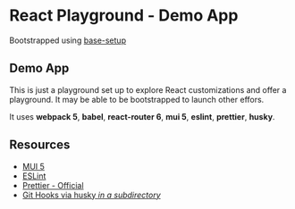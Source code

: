 # React Playground - Demo App

Bootstrapped using [base-setup](https://github.com/emptymusings/Miscellaneous/tree/main/react-playground/base-setup)

## Demo App

This is just a playground set up to explore React customizations and offer a playground. It may be able to be bootstrapped to launch other effors.

It uses **webpack 5**, **babel**, **react-router 6**, **mui 5**, **eslint**, **prettier**, **husky**.

## Resources
- [MUI 5](https://mui.com/)
- [ESLint](https://www.carlrippon.com/creating-react-app-with-typescript-eslint-with-webpack5/)
- [Prettier - Official](https://prettier.io/docs/en/install.html)
- [Git Hooks via husky *in a subdirectory*](https://scottsauber.com/2021/06/01/using-husky-git-hooks-and-lint-staged-with-nested-folders/)
